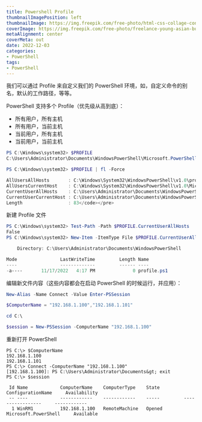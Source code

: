 ```yaml
---
title: Powershell Profile
thumbnailImagePosition: left
thumbnailImage: https://img.freepik.com/free-photo/html-css-collage-concept-with-person_23-2150062010.jpg
coverImage: https://img.freepik.com/free-photo/freelance-young-asian-businesswoman-casual-wear-using-laptop-working-living-room-home_7861-3022.jpg
metaAlignment: center
coverMeta: out
date: 2022-12-03
categories:
- PowerShell
tags:
- PowerShell
---
```

我们可以通过 Profile 来自定义我们的 PowerShell 环境，如，自定义命令的别名，默认的工作路径，等等。

<!--more-->

PowerShell 支持多个 Profile（优先级从高到底）：

  * 所有用户，所有主机
  * 所有用户，当前主机
  * 当前用户，所有主机
  * 当前用户，当前主机

```powershell
PS C:\Windows\system32> $PROFILE
C:\Users\Administrator\Documents\WindowsPowerShell\Microsoft.PowerShell_profile.ps1   # 这个文件默认不存

PS C:\Windows\system32> $PROFILE | fl -Force

AllUsersAllHosts       : C:\Windows\System32\WindowsPowerShell\v1.0\profile.ps1
AllUsersCurrentHost    : C:\Windows\System32\WindowsPowerShell\v1.0\Microsoft.PowerShell_profile.ps1
CurrentUserAllHosts    : C:\Users\Administrator\Documents\WindowsPowerShell\profile.ps1
CurrentUserCurrentHost : C:\Users\Administrator\Documents\WindowsPowerShell\Microsoft.PowerShell_profile.ps1
Length                 : 83</code></pre>
```

新建 Profile 文件

```powershell
PS C:\Windows\system32> Test-Path -Path $PROFILE.CurrentUserAllHosts
False
PS C:\Windows\system32> New-Item -ItemType File $PROFILE.CurrentUserAllHosts

    Directory: C:\Users\Administrator\Documents\WindowsPowerShell

Mode                LastWriteTime         Length Name
----                -------------         ------ ----
-a----       11/17/2022   4:17 PM              0 profile.ps1
```

编辑新文件内容（这些内容都会在启动 PowerShell 的时候运行，并应用）：
```powershell
New-Alias -Name Connect -Value Enter-PSSession

$ComputerName = "192.168.1.100","192.168.1.101"

cd C:\

$session = New-PSSession -ComputerName "192.168.1.100"
```

重新打开 PowerShell
```powershel
PS C:\> $ComputerName
192.168.1.100
192.168.1.101
PS C:\> Connect -ComputerName "192.168.1.100"
[192.168.1.100]: PS C:\Users\Administrator\Documents&gt; exit
PS C:\> $session

 Id Name            ComputerName    ComputerType    State         ConfigurationName     Availability
 -- ----            ------------    ------------    -----         -----------------     ------------
  1 WinRM1          192.168.1.100   RemoteMachine   Opened        Microsoft.PowerShell     Available
```
